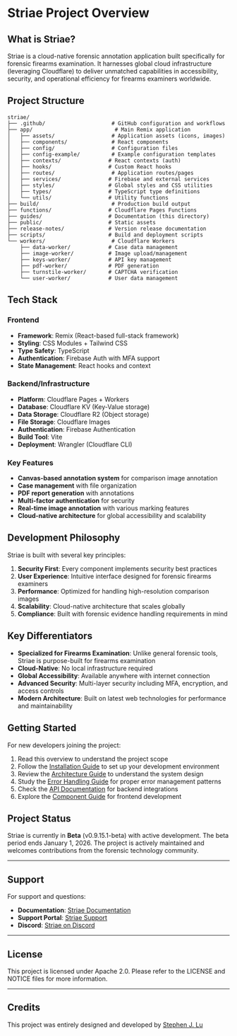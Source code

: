 # Striae Project Overview

## What is Striae?

Striae is a cloud-native forensic annotation application built specifically for forensic firearms examination. It harnesses global cloud infrastructure (leveraging Cloudflare) to deliver unmatched capabilities in accessibility, security, and operational efficiency for firearms examiners worldwide.

## Project Structure

```
striae/
├── .github/                     # GitHub configuration and workflows
├── app/                          # Main Remix application
│   ├── assets/                  # Application assets (icons, images)
│   ├── components/              # React components
│   ├── config/                  # Configuration files
│   ├── config-example/          # Example configuration templates
│   ├── contexts/               # React contexts (auth)
│   ├── hooks/                  # Custom React hooks
│   ├── routes/                  # Application routes/pages
│   ├── services/               # Firebase and external services
│   ├── styles/                 # Global styles and CSS utilities
│   ├── types/                  # TypeScript type definitions
│   └── utils/                  # Utility functions
├── build/                       # Production build output
├── functions/                  # Cloudflare Pages Functions
├── guides/                     # Documentation (this directory)
├── public/                     # Static assets
├── release-notes/              # Version release documentation
├── scripts/                    # Build and deployment scripts
└── workers/                     # Cloudflare Workers
    ├── data-worker/            # Case data management
    ├── image-worker/           # Image upload/management
    ├── keys-worker/            # API key management
    ├── pdf-worker/             # PDF generation
    ├── turnstile-worker/       # CAPTCHA verification
    └── user-worker/            # User data management
```

## Tech Stack

### Frontend
- **Framework**: Remix (React-based full-stack framework)
- **Styling**: CSS Modules + Tailwind CSS
- **Type Safety**: TypeScript
- **Authentication**: Firebase Auth with MFA support
- **State Management**: React hooks and context

### Backend/Infrastructure
- **Platform**: Cloudflare Pages + Workers
- **Database**: Cloudflare KV (Key-Value storage)
- **Data Storage**: Cloudflare R2 (Object storage)
- **File Storage**: Cloudflare Images
- **Authentication**: Firebase Authentication
- **Build Tool**: Vite
- **Deployment**: Wrangler (Cloudflare CLI)

### Key Features
- **Canvas-based annotation system** for comparison image annotation
- **Case management** with file organization
- **PDF report generation** with annotations
- **Multi-factor authentication** for security
- **Real-time image annotation** with various marking features
- **Cloud-native architecture** for global accessibility and scalability

## Development Philosophy

Striae is built with several key principles:

1. **Security First**: Every component implements security best practices
2. **User Experience**: Intuitive interface designed for forensic firearms examiners
3. **Performance**: Optimized for handling high-resolution comparison images
4. **Scalability**: Cloud-native architecture that scales globally
5. **Compliance**: Built with forensic evidence handling requirements in mind

## Key Differentiators

- **Specialized for Firearms Examination**: Unlike general forensic tools, Striae is purpose-built for firearms examination
- **Cloud-Native**: No local infrastructure required
- **Global Accessibility**: Available anywhere with internet connection
- **Advanced Security**: Multi-layer security including MFA, encryption, and access controls
- **Modern Architecture**: Built on latest web technologies for performance and maintainability

## Getting Started

For new developers joining the project:

1. Read this overview to understand the project scope
2. Follow the [Installation Guide](https://developers.striae.org/striae-dev/get-started/installation-guide) to set up your development environment
3. Review the [Architecture Guide](https://developers.striae.org/striae-dev/get-started/project-overview/striae-architecture) to understand the system design
4. Study the [Error Handling Guide](https://developers.striae.org/striae-dev/guides/error-handling) for proper error management patterns
5. Check the [API Documentation](https://developers.striae.org/striae-dev/guides/api-reference) for backend integrations
6. Explore the [Component Guide](https://developers.striae.org/striae-dev/guides/components) for frontend development

## Project Status

Striae is currently in **Beta** (v0.9.15.1-beta) with active development. The beta period ends January 1, 2026. The project is actively maintained and welcomes contributions from the forensic technology community.

---

## Support

For support and questions:
- **Documentation**: [Striae Documentation](https://developers.striae.org/striae-dev/get-started/document-index)
- **Support Portal**: [Striae Support](https://www.striae.org/support)
- **Discord**: [Striae on Discord](https://discord.gg/ESUPhTPwHx)

---

## License

This project is licensed under Apache 2.0. Please refer to the LICENSE and NOTICE files for more information.

---

## Credits

This project was entirely designed and developed by [Stephen J. Lu](https://www.stephenjlu.com)
